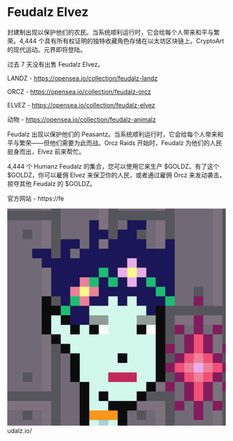 # Feudalz Elvez

封建制出现以保护他们的农民。当系统顺利运行时，它会给每个人带来和平与繁荣。4,444 个具有所有权证明的独特收藏角色存储在以太坊区块链上。CryptoArt 的现代运动。元界即将登陆。

过去 7 天没有出售 Feudalz Elvez。

LANDZ - https://opensea.io/collection/feudalz-landz

ORCZ - https://opensea.io/collection/feudalz-orcz

ELVEZ - https://opensea.io/collection/feudalz-elvez

动物 - https://opensea.io/collection/feudalz-animalz

Feudalz 出现以保护他们的 Peasantz。当系统顺利运行时，它会给每个人带来和平与繁荣——但他们需要为此而战。Orcz Raids 开始时，Feudalz 为他们的人民挺身而出，Elvez 前来帮忙。

4,444 个 Humanz Feudalz 的集合，您可以使用它来生产 $GOLDZ。有了这个 $GOLDZ，你可以雇佣 Elvez 来保卫你的人民，或者通过雇佣 Orcz 来发动袭击，掠夺其他 Feudalz 的 $GOLDZ。

官方网站 - https://fe

![NFT](微信截图_20220903211222.png)udalz.io/
